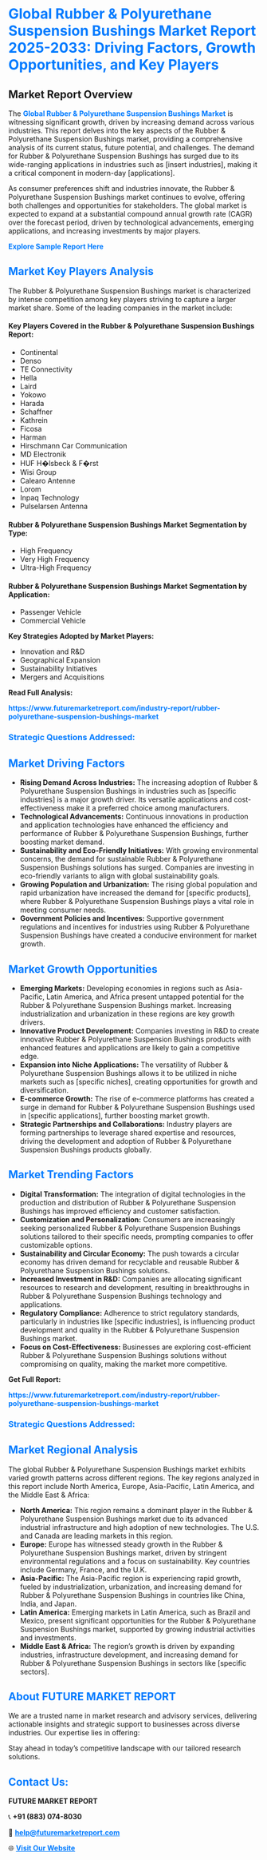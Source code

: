 <h1 style="color: #007BFF;">Global Rubber & Polyurethane Suspension Bushings Market Report 2025-2033: Driving Factors, Growth Opportunities, and Key Players</h1>

<section id="overview">
<h2>Market Report Overview</h2>
<p>The <a href="https://www.futuremarketreport.com/industry-report/rubber-polyurethane-suspension-bushings-market" style="color: #007BFF; text-decoration: none;"><strong>Global Rubber & Polyurethane Suspension Bushings Market</strong></a> is witnessing significant growth, driven by increasing demand across various industries. This report delves into the key aspects of the Rubber & Polyurethane Suspension Bushings market, providing a comprehensive analysis of its current status, future potential, and challenges. The demand for Rubber & Polyurethane Suspension Bushings has surged due to its wide-ranging applications in industries such as [insert industries], making it a critical component in modern-day [applications].</p>
<p>As consumer preferences shift and industries innovate, the Rubber & Polyurethane Suspension Bushings market continues to evolve, offering both challenges and opportunities for stakeholders. The global market is expected to expand at a substantial compound annual growth rate (CAGR) over the forecast period, driven by technological advancements, emerging applications, and increasing investments by major players.</p>
</section>

<section id="overview">
<p><a href="https://www.futuremarketreport.com/request-sample/reportId=33978" style="color: #007BFF; text-decoration: none;"><strong>Explore Sample Report Here</strong></a></p>
</section>

<section id="key-players">
<h2 style="color: #007BFF;">Market Key Players Analysis</h2>
<p>The Rubber & Polyurethane Suspension Bushings market is characterized by intense competition among key players striving to capture a larger market share. Some of the leading companies in the market include:</p>
<h4>Key Players Covered in the Rubber & Polyurethane Suspension Bushings Report:</h4>
<ul><li>Continental</li><li>Denso</li><li>TE Connectivity</li><li>Hella</li><li>Laird</li><li>Yokowo</li><li>Harada</li><li>Schaffner</li><li>Kathrein</li><li>Ficosa</li><li>Harman</li><li>Hirschmann Car Communication</li><li>MD Electronik</li><li>HUF H�lsbeck &amp; F�rst</li><li>Wisi Group</li><li>Calearo Antenne</li><li>Lorom</li><li>Inpaq Technology</li><li>Pulselarsen Antenna</li></ul>
<h4>Rubber & Polyurethane Suspension Bushings Market Segmentation by Type:</h4>
<ul><li>High Frequency</li><li>Very High Frequency</li><li>Ultra-High Frequency</li></ul>

<h4>Rubber & Polyurethane Suspension Bushings Market Segmentation by Application:</h4>
<ul><li>Passenger Vehicle</li><li>Commercial Vehicle</li></ul>
<p><strong>Key Strategies Adopted by Market Players:</strong></p>
<ul>
<li>Innovation and R&D</li>
<li>Geographical Expansion</li>
<li>Sustainability Initiatives</li>
<li>Mergers and Acquisitions</li>
</ul>
</section>

<section>
<p><strong>Read Full Analysis: </strong></p><a href="https://www.futuremarketreport.com/industry-report/rubber-polyurethane-suspension-bushings-market" style="color: #007BFF; text-decoration: none;"><strong>https://www.futuremarketreport.com/industry-report/rubber-polyurethane-suspension-bushings-market</strong></a>
<h3 style="color: #007BFF;">Strategic Questions Addressed:</h3>
</section>

<section id="driving-factors">
<h2 style="color: #007BFF;">Market Driving Factors</h2>
<ul>
<li><strong>Rising Demand Across Industries:</strong> The increasing adoption of Rubber & Polyurethane Suspension Bushings in industries such as [specific industries] is a major growth driver. Its versatile applications and cost-effectiveness make it a preferred choice among manufacturers.</li>
<li><strong>Technological Advancements:</strong> Continuous innovations in production and application technologies have enhanced the efficiency and performance of Rubber & Polyurethane Suspension Bushings, further boosting market demand.</li>
<li><strong>Sustainability and Eco-Friendly Initiatives:</strong> With growing environmental concerns, the demand for sustainable Rubber & Polyurethane Suspension Bushings solutions has surged. Companies are investing in eco-friendly variants to align with global sustainability goals.</li>
<li><strong>Growing Population and Urbanization:</strong> The rising global population and rapid urbanization have increased the demand for [specific products], where Rubber & Polyurethane Suspension Bushings plays a vital role in meeting consumer needs.</li>
<li><strong>Government Policies and Incentives:</strong> Supportive government regulations and incentives for industries using Rubber & Polyurethane Suspension Bushings have created a conducive environment for market growth.</li>
</ul>
</section>

<section id="growth-opportunities">
<h2 style="color: #007BFF;">Market Growth Opportunities</h2>
<ul>
<li><strong>Emerging Markets:</strong> Developing economies in regions such as Asia-Pacific, Latin America, and Africa present untapped potential for the Rubber & Polyurethane Suspension Bushings market. Increasing industrialization and urbanization in these regions are key growth drivers.</li>
<li><strong>Innovative Product Development:</strong> Companies investing in R&D to create innovative Rubber & Polyurethane Suspension Bushings products with enhanced features and applications are likely to gain a competitive edge.</li>
<li><strong>Expansion into Niche Applications:</strong> The versatility of Rubber & Polyurethane Suspension Bushings allows it to be utilized in niche markets such as [specific niches], creating opportunities for growth and diversification.</li>
<li><strong>E-commerce Growth:</strong> The rise of e-commerce platforms has created a surge in demand for Rubber & Polyurethane Suspension Bushings used in [specific applications], further boosting market growth.</li>
<li><strong>Strategic Partnerships and Collaborations:</strong> Industry players are forming partnerships to leverage shared expertise and resources, driving the development and adoption of Rubber & Polyurethane Suspension Bushings products globally.</li>
</ul>
</section>

<section id="trending-factors">
<h2 style="color: #007BFF;">Market Trending Factors</h2>
<ul>
<li><strong>Digital Transformation:</strong> The integration of digital technologies in the production and distribution of Rubber & Polyurethane Suspension Bushings has improved efficiency and customer satisfaction.</li>
<li><strong>Customization and Personalization:</strong> Consumers are increasingly seeking personalized Rubber & Polyurethane Suspension Bushings solutions tailored to their specific needs, prompting companies to offer customizable options.</li>
<li><strong>Sustainability and Circular Economy:</strong> The push towards a circular economy has driven demand for recyclable and reusable Rubber & Polyurethane Suspension Bushings solutions.</li>
<li><strong>Increased Investment in R&D:</strong> Companies are allocating significant resources to research and development, resulting in breakthroughs in Rubber & Polyurethane Suspension Bushings technology and applications.</li>
<li><strong>Regulatory Compliance:</strong> Adherence to strict regulatory standards, particularly in industries like [specific industries], is influencing product development and quality in the Rubber & Polyurethane Suspension Bushings market.</li>
<li><strong>Focus on Cost-Effectiveness:</strong> Businesses are exploring cost-efficient Rubber & Polyurethane Suspension Bushings solutions without compromising on quality, making the market more competitive.</li>
</ul>
</section>

<section>
<p><strong>Get Full Report: </strong></p><a href="https://www.futuremarketreport.com/industry-report/rubber-polyurethane-suspension-bushings-market" style="color: #007BFF; text-decoration: none;"><strong>https://www.futuremarketreport.com/industry-report/rubber-polyurethane-suspension-bushings-market</strong></a>
<h3 style="color: #007BFF;">Strategic Questions Addressed:</h3>
</section>


<section id="regional-analysis">
<h2 style="color: #007BFF;">Market Regional Analysis</h2>
<p>The global Rubber & Polyurethane Suspension Bushings market exhibits varied growth patterns across different regions. The key regions analyzed in this report include North America, Europe, Asia-Pacific, Latin America, and the Middle East & Africa:</p>
<ul>
<li><strong>North America:</strong> This region remains a dominant player in the Rubber & Polyurethane Suspension Bushings market due to its advanced industrial infrastructure and high adoption of new technologies. The U.S. and Canada are leading markets in this region.</li>
<li><strong>Europe:</strong> Europe has witnessed steady growth in the Rubber & Polyurethane Suspension Bushings market, driven by stringent environmental regulations and a focus on sustainability. Key countries include Germany, France, and the U.K.</li>
<li><strong>Asia-Pacific:</strong> The Asia-Pacific region is experiencing rapid growth, fueled by industrialization, urbanization, and increasing demand for Rubber & Polyurethane Suspension Bushings in countries like China, India, and Japan.</li>
<li><strong>Latin America:</strong> Emerging markets in Latin America, such as Brazil and Mexico, present significant opportunities for the Rubber & Polyurethane Suspension Bushings market, supported by growing industrial activities and investments.</li>
<li><strong>Middle East & Africa:</strong> The region’s growth is driven by expanding industries, infrastructure development, and increasing demand for Rubber & Polyurethane Suspension Bushings in sectors like [specific sectors].</li>
</ul>
</section>

<footer>
<h2 style="color: #007BFF;">About FUTURE MARKET REPORT</h2>
<p>We are a trusted name in market research and advisory services, delivering actionable insights and strategic support to businesses across diverse industries. Our expertise lies in offering:</p>

<p>Stay ahead in today’s competitive landscape with our tailored research solutions.</p>

<h2 style="color: #007BFF;">Contact Us:</h2>
<p><strong>FUTURE MARKET REPORT</strong></p>
<p>📞 <strong>+91 (883) 074-8030</strong></p>
<p>📧 <strong><a href="mailto:help@futuremarketreport.com" style="color: #007BFF;">help@futuremarketreport.com</a></strong></p>
<p>🌐 <strong><a href="https://www.futuremarketreport.com/" style="color: #007BFF;">Visit Our Website</a></strong></p>
</footer>